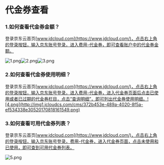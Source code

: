 # **代金券查看**

### **1.如何查看代金券金额？**

登录京东云首页[www.jdcloud.com](https://www.jdcloud.com/)，点击右上角的登录按钮，输入京东账号登录，进入费用-代金券，即可查看账户中的代金券金额。

![1.png](http://img1.jcloudcs.com/cms/15aec24a-8573-40f0-b20c-9cefa6cd2a1620170818161456.png)![2.png](http://img1.jcloudcs.com/cms/95b758fb-b3f8-4e38-b45c-d3dd1a8215c020170818161529.png)![3.png](http://img1.jcloudcs.com/cms/eabbf642-ddae-4070-8e41-622743187efd20170818161535.png)

### **2.如何查看代金券使用明细？**

登录京东云首页[www.jdcloud.com](https://www.jdcloud.com/)，点击右上角的登录按钮，输入京东账号登录，进入费用-代金券，进入代金券页面后点击已使用或者已过期的代金券栏目，点击“查询明细”，即可列出代金券使用明细。![4.png](http://img1.jcloudcs.com/cms/372b453e-489a-4020-8f5a-ef534338e30520170818161549.png)

### **3.如何查看可用代金券列表？**

登录京东云首页[www.jdcloud.com](https://www.jdcloud.com/)，点击右上角的登录按钮，输入京东账号登录，费用-代金券，进入代金券页面，点击未使用和已使用，即可查到可用代金券列表。

![5.png](http://img1.jcloudcs.com/cms/22ed3041-2937-4f33-a70a-a8a22b5ca51120170818161613.png)

 
